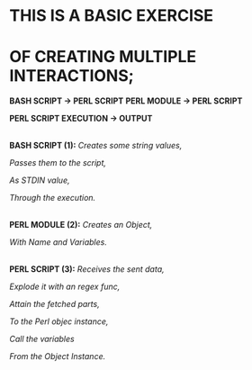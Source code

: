 <h1>THIS IS A BASIC EXERCISE</h1>
<h1>OF CREATING MULTIPLE INTERACTIONS;</h1>

**BASH SCRIPT -> PERL SCRIPT**
**PERL MODULE -> PERL SCRIPT**

**PERL SCRIPT EXECUTION -> OUTPUT**
<br><br>

**BASH SCRIPT (1):**
*Creates some string values,* 

*Passes them to the script,*

*As STDIN value,*

*Through the execution.*
<br><br>
 
**PERL MODULE (2):**
*Creates an Object,*

*With Name and Variables.*
<br><br>


**PERL SCRIPT (3):**
*Receives the sent data,*

*Explode it with an regex func,*

*Attain the fetched parts,*

*To the Perl objec instance,*


*Call the variables*

*From the Object Instance.*
